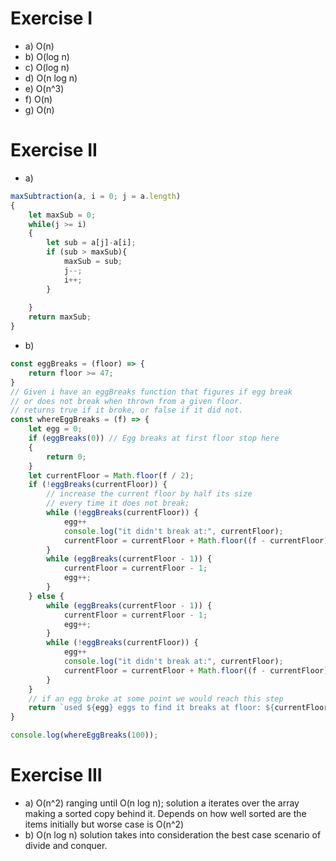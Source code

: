 # Exercise I
*   a) O(n)
*   b) O(log n)
*   c) O(log n)
*   d) O(n log n)
*   e) O(n^3)
*   f) O(n)
*   g) O(n)

# Exercise II
*   a)
```Javascript
maxSubtraction(a, i = 0; j = a.length)
{
    let maxSub = 0;
    while(j >= i)
    {
        let sub = a[j]-a[i];
        if (sub > maxSub){
            maxSub = sub;
            j--;
            i++;
        }
        
    }
    return maxSub;
}
```
*   b) 
```Javascript
const eggBreaks = (floor) => {
    return floor >= 47;
}
// Given i have an eggBreaks function that figures if egg break
// or does not break when thrown from a given floor.
// returns true if it broke, or false if it did not.
const whereEggBreaks = (f) => {
    let egg = 0;
    if (eggBreaks(0)) // Egg breaks at first floor stop here
    {
        return 0;
    }
    let currentFloor = Math.floor(f / 2);
    if (!eggBreaks(currentFloor)) {
        // increase the current floor by half its size
        // every time it does not break;
        while (!eggBreaks(currentFloor)) {
            egg++
            console.log("it didn't break at:", currentFloor);
            currentFloor = currentFloor + Math.floor((f - currentFloor) / 2);
        }
        while (eggBreaks(currentFloor - 1)) {
            currentFloor = currentFloor - 1;
            egg++;
        }
    } else {
        while (eggBreaks(currentFloor - 1)) {
            currentFloor = currentFloor - 1;
            egg++;
        }
        while (!eggBreaks(currentFloor)) {
            egg++
            console.log("it didn't break at:", currentFloor);
            currentFloor = currentFloor + Math.floor((f - currentFloor) / 2);
        }
    }
    // if an egg broke at some point we would reach this step
    return `used ${egg} eggs to find it breaks at floor: ${currentFloor}`;
}

console.log(whereEggBreaks(100));
```
# Exercise III
*   a) O(n^2) ranging until O(n log n);
    solution a iterates over the array making a sorted copy behind it.
    Depends on how well sorted are the items initially but worse case is O(n^2)
*   b) O(n log n)
    solution takes into consideration the best case scenario of divide and conquer.
